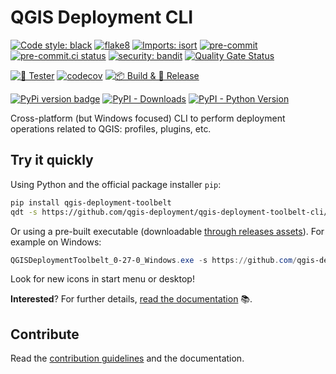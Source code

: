 # QGIS Deployment CLI

[![Code style: black](https://img.shields.io/badge/code%20style-black-000000.svg)](https://github.com/psf/black)
[![flake8](https://img.shields.io/badge/linter-flake8-green)](https://flake8.pycqa.org/)
[![Imports: isort](https://img.shields.io/badge/%20imports-isort-%231674b1?style=flat&labelColor=ef8336)](https://pycqa.github.io/isort/)
[![pre-commit](https://img.shields.io/badge/pre--commit-enabled-brightgreen?logo=pre-commit&logoColor=white)](https://github.com/pre-commit/pre-commit)
[![pre-commit.ci status](https://results.pre-commit.ci/badge/github/qgis-deployment/qgis-deployment-toolbelt-cli/main.svg)](https://results.pre-commit.ci/latest/github/qgis-deployment/qgis-deployment-toolbelt-cli/main)
[![security: bandit](https://img.shields.io/badge/security-bandit-yellow.svg)](https://github.com/PyCQA/bandit)
[![Quality Gate Status](https://sonarcloud.io/api/project_badges/measure?project=Guts_qgis-deployment-cli&metric=alert_status)](https://sonarcloud.io/summary/new_code?id=Guts_qgis-deployment-cli)

[![🎳 Tester](https://github.com/qgis-deployment/qgis-deployment-toolbelt-cli/actions/workflows/tests.yml/badge.svg)](https://github.com/qgis-deployment/qgis-deployment-toolbelt-cli/actions/workflows/tests.yml)
[![codecov](https://codecov.io/gh/qgis-deployment/qgis-deployment-toolbelt-cli/branch/main/graph/badge.svg?token=ZHGRNMA7TV)](https://codecov.io/gh/qgis-deployment/qgis-deployment-toolbelt-cli)
[![📦 Build & 🚀 Release](https://github.com/qgis-deployment/qgis-deployment-toolbelt-cli/actions/workflows/build_release.yml/badge.svg?branch=main)](https://github.com/qgis-deployment/qgis-deployment-toolbelt-cli/actions/workflows/build_release.yml)

[![PyPi version badge](https://badgen.net/pypi/v/qgis-deployment-toolbelt)](https://pypi.org/project/qgis-deployment-toolbelt/)
[![PyPI - Downloads](https://img.shields.io/pypi/dm/qgis-deployment-toolbelt)](https://pypi.org/project/qgis-deployment-toolbelt/)
[![PyPI - Python Version](https://img.shields.io/pypi/pyversions/qgis-deployment-toolbelt)](https://pypi.org/project/qgis-deployment-toolbelt/)

Cross-platform (but Windows focused) CLI to perform deployment operations related to QGIS: profiles, plugins, etc.

## Try it quickly

Using Python and the official package installer `pip`:

```sh
pip install qgis-deployment-toolbelt
qdt -s https://github.com/qgis-deployment/qgis-deployment-toolbelt-cli/raw/main/examples/scenarios/demo-scenario.qdt.yml
```

Or using a pre-built executable (downloadable [through releases assets](https://github.com/qgis-deployment/qgis-deployment-toolbelt-cli/releases/latest)). For example on Windows:

```powershell
QGISDeploymentToolbelt_0-27-0_Windows.exe -s https://github.com/qgis-deployment/qgis-deployment-toolbelt-cli/raw/main/examples/scenarios/demo-scenario.qdt.yml
```

Look for new icons in start menu or desktop!

**Interested**? For further details, [read the documentation](https://qgis-deployment.github.io/qgis-deployment-toolbelt-cli/) :books:.

## Contribute

Read the [contribution guidelines](CONTRIBUTING.md) and the documentation.
